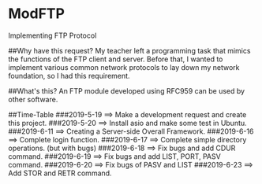 # ModFTP
Implementing FTP Protocol

##Why have this request?
My teacher left a programming task that mimics the functions of the FTP client and server. Before that, I wanted to implement various common network protocols to lay down my network foundation, so I had this requirement.

##What's this?
An FTP module developed using RFC959 can be used by other software.

##Time-Table
###2019-5-19
==> Make a development request and create this project.
###2019-5-20
==> Install asio and make some test in Ubuntu.
###2019-6-11
==> Creating a Server-side Overall Framework.
###2019-6-16
==> Complete login function.
###2019-6-17
==> Complete simple directory operations. (but with bugs)
###2019-6-18
==> Fix bugs and add CDUR command.
###2019-6-19
==> Fix bugs and add LIST, PORT, PASV command.
###2019-6-20
==> Fix bugs of PASV and LIST
###2019-6-23
==> Add STOR and RETR command.
